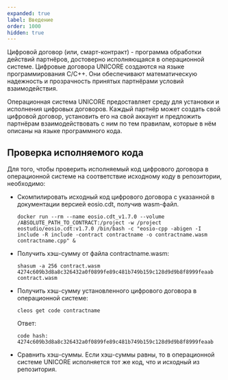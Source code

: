 ```yaml
---
expanded: true
label: Введение
order: 1000
hidden: true
---
```

Цифровой договор (или, смарт-контракт) - программа обработки действий партнёров, достоверно исполняющаяся в операционной системе. Цифровые договора UNICORE создаются на языке программирования C/C++. Они обеспечивают математическую надежность и прозрачность принятых партнёрами условий взаимодействия.

Операционная система UNICORE предоставляет среду для установки и исполнения цифровых договоров. Каждый партнёр может создать свой цифровой договор, установить его на свой аккаунт и предложить партнёрам взаимодействовать с ним по тем правилам, которые в нём описаны на языке программного кода.
<!-- 
## Скелетон
```
git clone https://github.com/skeleton
```

## Компиляция


## Установка

 -->
## Проверка исполняемого кода 
Для того, чтобы проверить исполняемый код цифрового договора в операционной системе на соответствие исходному коду в репозитории, необходимо:

- Скомпилировать исходный код цифрового договора с указанной в документации версией eosio.cdt, получив wasm-файл. 
  ```
  docker run --rm --name eosio.cdt_v1.7.0 --volume /ABSOLUTE_PATH_TO_CONTRACT:/project -w /project eostudio/eosio.cdt:v1.7.0 /bin/bash -c "eosio-cpp -abigen -I include -R include -contract contractname -o contractname.wasm contractname.cpp" &
  ```

- Получить хэш-сумму от файла contractname.wasm:
  ```
  shasum -a 256 contract.wasm
  4274c609b3d8a8c326432a0f0899fe89c481b749b159c128d9d9b8f8999feaab    contract.wasm
  ```

- Получить хэш-сумму установленного цифрового договора в операционной системе: 
  ```
  cleos get code contractname
  ```
  Ответ: 
  ```
  code hash: 4274c609b3d8a8c326432a0f0899fe89c481b749b159c128d9d9b8f8999feaab
  ```
- Сравнить хэш-суммы. Если хэш-суммы равны, то в операционной системе UNICORE исполняется тот же код, что и исходный из репозитория.
